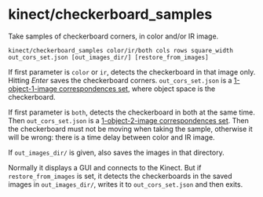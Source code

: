 # kinect/checkerboard\_samples

Take samples of checkerboard corners, in color and/or IR image.

    kinect/checkerboard_samples color/ir/both cols rows square_width out_cors_set.json [out_images_dir/] [restore_from_images]

If first parameter is `color` or `ir`, detects the checkerboard in that image only. Hitting _Enter_ saves the checkerboard corners. `out_cors_set.json` is a [1-object-1-image correspondences set](../../data/cat_obj_img_cors.html), where object space is the checkerboard.

If first parameter is `both`, detects the checkerboard in both at the same time. Then `out_cors_set.json` is a [1-object-2-image correspondences set](../../data/cat_obj_img_cors.html). Then the checkerboard must not be moving when taking the sample, otherwise it will be wrong: there is a time delay between color and IR image.

If `out_images_dir/` is given, also saves the images in that directory.

Normally it displays a GUI and connects to the Kinect. But if `restore_from_images` is set, it detects the checkerboards in the saved images in `out_images_dir/`, writes it to `out_cors_set.json` and then exits.
